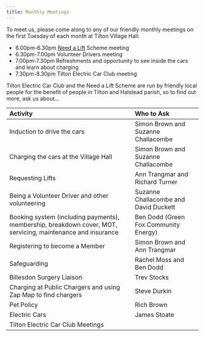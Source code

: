 ```yaml
---
title: Monthly Meetings
---
```


To meet us, please come along to any of our friendly monthly meetings on the first Tuesday of each month at Tilton Village Hall:

* 6.00pm-6.30pm [Need a Lift](need-a-lift) Scheme meeting
* 6.30pm-7.00pm Volunteer Drivers meeting
* 7.00pm-7.30pm Refreshments and opportunity to see inside the cars and learn about charging
* 7.30pm-8.30pm Tilton Electric Car Club meeting

Tilton Electric Car Club and the Need a Lift Scheme are run by friendly local people for the benefit of people in Tilton and Halstead parish, so to find out more, ask us about…

|           Activity                                                                                          |             Who to Ask                | 
|            :----                                                                                            |               :----                   |
| Induction to drive the cars                                                                                 | Simon Brown and Suzanne Challacombe   |
| Charging the cars at the Village Hall                                                                       | Simon Brown and Suzanne Challacombe   |
| Requesting Lifts                                                                                            | Ann Trangmar and Richard Turner       |
| Being a Volunteer Driver and other volunteering                                                             | Suzanne Challacombe and David Duckett |
| Booking system (including payments), membership, breakdown cover, MOT, servicing, maintenance and insurance | Ben Dodd (Green Fox Community Energy) |
| Registering to become a Member                                                                              | Simon Brown and Ann Trangmar          |
| Safeguarding                                                                                                | Rachel Moss and Ben Dodd              |
| Billesdon Surgery Liaison                                                                                   | Trev Stocks                           |
| Charging at Public Chargers and using Zap Map to find chargers                                              | Steve Durkin                          |
| Pet Policy                                                                                                  | Rich Brown                            |
| Electric Cars                                                                                               | James Stoate                          |
| Tilton Electric Car Club Meetings                                                                           |                          |
